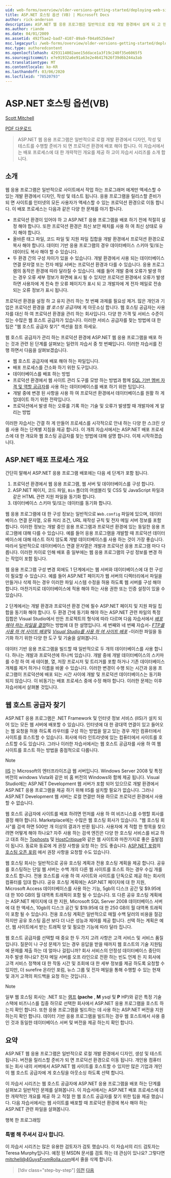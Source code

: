 ```yaml
---
uid: web-forms/overview/older-versions-getting-started/deploying-web-site-projects/asp-net-hosting-options-vb
title: ASP.NET 호스팅 옵션 (VB) | Microsoft Docs
author: rick-anderson
description: ASP.NET 웹 응용 프로그램은 일반적으로 로컬 개발 환경에서 설계 되 고 만들어지고 테스트 되며 프로덕션 환경에 배포 해야 합니다.
ms.author: riande
ms.date: 04/01/2009
ms.assetid: 492f5ae2-bad7-4107-89a9-f04a9525dee7
msc.legacyurl: /web-forms/overview/older-versions-getting-started/deploying-web-site-projects/asp-net-hosting-options-vb
msc.type: authoredcontent
ms.openlocfilehash: 4293114002aee15ddace1a3f19c240f35e6065f5
ms.sourcegitcommit: e7e91932a6e91a63e2e46417626f39d6b244a3ab
ms.translationtype: MT
ms.contentlocale: ko-KR
ms.lasthandoff: 03/06/2020
ms.locfileid: "78520793"
---
```

# <a name="aspnet-hosting-options-vb"></a>ASP.NET 호스팅 옵션(VB)

[Scott Mitchell](https://twitter.com/ScottOnWriting)

[PDF 다운로드](https://download.microsoft.com/download/E/8/9/E8920AE6-D441-41A7-8A77-9EF8FF970D8B/aspnet_tutorial01_Basics_vb.pdf)

> ASP.NET 웹 응용 프로그램은 일반적으로 로컬 개발 환경에서 디자인, 작성 및 테스트를 수행할 준비가 되 면 프로덕션 환경에 배포 해야 합니다. 이 자습서에서는 배포 프로세스에 대 한 개략적인 개요를 제공 하 고이 자습서 시리즈를 소개 합니다.

## <a name="introduction"></a>소개

웹 응용 프로그램은 일반적으로 사이트에서 작업 하는 프로그래머 에게만 액세스할 수 있는 개발 환경에서 디자인, 작성 및 테스트 됩니다. 응용 프로그램을 릴리스할 준비가 되 면 사이트를 인터넷의 모든 사용자가 액세스할 수 있는 프로덕션 환경으로 이동 합니다. 이 배포 프로세스는 다음과 같은 다양 한 문제를 야기 합니다.

- 프로덕션 환경이 있어야 하 고 ASP.NET 응용 프로그램을 배포 하기 전에 적절히 설정 해야 합니다. 또한 프로덕션 환경은 최신 보안 패치를 사용 하 여 최신 상태로 유지 해야 합니다.
- 올바른 태그 파일, 코드 파일 및 지원 파일 집합을 개발 환경에서 프로덕션 환경으로 복사 해야 합니다. 데이터 기반 응용 프로그램의 경우 데이터베이스 스키마 및/또는 데이터도 복사 해야 할 수 있습니다.
- 두 환경 간의 구성 차이가 있을 수 있습니다. 개발 환경에서 사용 되는 데이터베이스 연결 문자열 또는 전자 메일 서버는 프로덕션 환경과 다를 수 있습니다. 응용 프로그램의 동작은 환경에 따라 달라질 수 있습니다. 예를 들어 개발 중에 오류가 발생 하는 경우 오류 세부 정보가 화면에 표시 될 수 있지만 프로덕션 환경에서 오류가 발생 하면 사용자에 게 친숙 한 오류 페이지가 표시 되 고 개발자에 게 전자 메일로 전송 되는 오류 정보가 표시 됩니다.

프로덕션 환경을 설정 하 고 유지 관리 하는 첫 번째 과제를 필요성 제거. 많은 개인과 기업은 프로덕션 환경을 *웹 호스팅 공급자*에 게 아웃소싱 합니다. 웹 호스팅 공급자는 사용자를 대신 하 여 프로덕션 환경을 관리 하는 회사입니다. 다양 한 가격 및 서비스 수준이 있는 수많은 웹 호스트 공급자가 있습니다. 이러한 서비스 공급자를 찾는 방법에 대 한 팁은 "웹 호스트 공급자 찾기" 섹션을 참조 하세요.

웹 호스트 공급자가 관리 하는 프로덕션 환경에 ASP.NET 웹 응용 프로그램을 배포 하는 것과 관련 된 단계를 살펴보는 일련의 자습서 중 첫 번째입니다. 이러한 자습서를 진행 하면서 다음을 살펴보겠습니다.

- 웹 호스트 공급자에 배포 해야 하는 파일입니다.
- 배포 프로세스를 간소화 하기 위한 도구입니다.
- 데이터베이스를 배포 하는 방법
- 프로덕션 환경에서 웹 사이트 관리 도구를 모방 하는 방법과 함께 [SQL 기반 멤버 자격 및 역할 공급자](../../older-versions-security/membership/creating-the-membership-schema-in-sql-server-cs.md)를 사용 하는 데이터베이스를 배포 하기 위한 팁입니다.
- 개발 중에 변경 된 사항을 사용 하 여 프로덕션 환경에서 데이터베이스를 원활 하 게 업데이트 하기 위한 전략입니다.
- 프로덕션에서 발생 하는 오류를 기록 하는 기술 및 오류가 발생할 때 개발자에 게 알리는 방법

이러한 자습서는 간결 하 게 만들어 프로세스를 시각적으로 안내 하는 다양 한 스크린 샷를 사용 하는 단계별 지침을 제공 합니다. 이 개최 자습서에서는 ASP.NET 배포 프로세스에 대 한 개요와 웹 호스팅 공급자를 찾는 방법에 대해 설명 합니다. 이제 시작하겠습니다.

## <a name="an-overview-of-the-aspnet-deployment-process"></a>ASP.NET 배포 프로세스 개요

간단히 말해서 ASP.NET 응용 프로그램 배포에는 다음 세 단계가 포함 됩니다.

1. 프로덕션 환경에서 웹 응용 프로그램, 웹 서버 및 데이터베이스를 구성 합니다.
2. ASP.NET 페이지, 코드 파일, `Bin` 폴더의 어셈블리 및 CSS 및 JavaScript 파일과 같은 HTML 관련 지원 파일을 동기화 합니다.
3. 데이터베이스 스키마 및/또는 데이터를 동기화 합니다.

웹 응용 프로그램에 대 한 구성 정보는 일반적으로 `Web.config` 파일에 있으며, 데이터베이스 연결 문자열, 오류 처리 조건, URL 재작성 규칙 및 전자 메일 서버 정보를 포함 합니다. 이러한 정보는 개발 중인 응용 프로그램과 프로덕션 환경에 있는 동일한 응용 프로그램에 대해 다를 수 있습니다. 예를 들어 응용 프로그램을 개발할 때 프로덕션 데이터베이스에 대해 테스트 하지 않도록 개발 데이터베이스를 사용 하는 것이 가장 좋습니다. 따라서 일반적으로 데이터베이스 연결 문자열은 개발과 프로덕션 응용 프로그램 마다 다릅니다. 이러한 차이로 인해 배포 중 일부에는 웹 응용 프로그램의 구성 정보를 변경 하는 작업이 포함 됩니다.

웹 응용 프로그램 구성 변경 외에도 1 단계에서는 웹 서버와 데이터베이스에 대 한 구성이 필요할 수 있습니다. 예를 들어 ASP.NET 페이지가 웹 서버의 디렉터리에서 파일을 만들거나 삭제 하는 경우 이러한 파일 시스템 수정을 허용 하도록 웹 서버를 구성 해야 합니다. 마찬가지로 데이터베이스에 적용 해야 하는 사용 권한 또는 인증 설정이 있을 수 있습니다.

2 단계에서는 개발 환경과 프로덕션 환경 간에 필수 ASP.NET 페이지 및 지원 파일 집합을 동기화 해야 합니다. 두 환경 간에 동기화 해야 하는 ASP.NET 관련 파일의 특정 집합은 Visual Studio에서 만든 프로젝트의 형식에 따라 다르며 다음 자습서에서 <em>[배포 해야 하는 파일을 결정](determining-what-files-need-to-be-deployed-vb.md)</em>하는 방법에 대 한 설명입니다. 세 번째와 네 번째 자습서- <em>[FTP를 사용 하 여 사이트 배포](deploying-your-site-using-an-ftp-client-vb.md)</em>및 <em>[Visual Studio를 사용 하 여 사이트 배포](deploying-your-site-using-visual-studio-vb.md)</em> -이러한 파일을 동기화 하기 위한 다양 한 도구 및 기술을 살펴봅니다.

데이터 기반 응용 프로그램을 빌드할 때 일반적으로 두 개의 데이터베이스를 사용 합니다. 하나는 개발과 프로덕션에 하나씩 있습니다. 개발 중에 개발 데이터베이스의 스키마를 수정 하 여 새 테이블, 열, 저장 프로시저 및 트리거를 포함 하거나 기존 데이터베이스 개체를 제거 하거나 이름을 바꿀 수 있습니다. 이러한 변경이 수행 되는 시간과 응용 프로그램이 프로덕션에 배포 되는 시간 사이에 개발 및 프로덕션 데이터베이스는 동기화 되지 않습니다. 이 비동기는 배포 프로세스 중에 수정 해야 합니다. 이러한 문제는 이후 자습서에서 살펴볼 것입니다.

## <a name="finding-a-web-host-provider"></a>웹 호스트 공급자 찾기

ASP.NET 응용 프로그램은 .NET Framework 및 인터넷 정보 서비스 (IIS)가 설치 되어 있는 모든 웹 서버에 배포할 수 있습니다. 인터넷에 대 한 광대역 연결이 있고 들어오는 웹 요청을 허용 하도록 라우터를 구성 하는 방법을 알고 있는 경우 개인 컴퓨터에서 사이트를 호스트할 수 있습니다. 회사에 따라 인트라넷에 있는 컴퓨터에서 사이트를 호스트할 수도 있습니다. 그러나 이러한 자습서에서는 웹 호스트 공급자를 사용 하 여 웹 사이트를 호스트 하는 방법을 중점적으로 다룹니다.

> [!NOTE]
> [IIS](https://www.iis.net/) 는 Microsoft의 엔터프라이즈급 웹 서버입니다. Windows Server 2008 및 특정 버전의 windows Vista와 같은 비 홈 버전의 Windows와 함께 제공 됩니다. Visual Studio에는 ASP.NET Development 웹 서버가 포함 되어 있으므로 개발 환경에서 ASP.NET 응용 프로그램을 제공 하기 위해 IIS를 설치할 필요가 없습니다. 그러나 ASP.NET Development 웹 서버는 로컬 연결만 허용 하므로 프로덕션 환경에서 사용할 수 없습니다.

웹 호스트 공급자에 사이트를 배포 하려면 먼저를 사용 하 여 비즈니스를 수행할 회사를 결정 해야 합니다. Marketplace에는 수많은 웹 호스팅 회사가 있습니다. "웹 호스팅 회사"를 검색 하면 500만 개 이상의 결과가 반환 됩니다. 사용자에 게 적합 한 항목을 찾으려면 어떻게 해야 하나요? 자주 사용 하는 검색 엔진은 다양 한 호스팅 서비스를 비교 하 고 대조 하는 [Tophosts](http://www.tophosts.com/) 및 [HostCritique](http://www.hostcritique.net/)와 같은 웹 사이트와 마찬가지로 좋은 출발점이 됩니다. 동료와 동료에 게 권장 사항을 요청 하는 것도 좋습니다. [ASP.NET 포럼](https://forums.asp.net/)의 [호스팅 오픈 포럼](https://forums.asp.net/158.aspx) 에서 권장 사항을 요청할 수도 있습니다.

웹 호스팅 회사는 일반적으로 공유 호스팅 계획과 전용 호스팅 계획을 제공 합니다. 공유를 호스팅하는 단일 웹 서버는 수백 개의 다른 웹 사이트를 호스트 하는 경우 수십 개를 호스트 합니다. 전용 호스트를 사용 하 여 사이트와 사이트를 단독으로 제공 하는 회사의 컴퓨터를 임대 합니다. 공유 호스팅 계획에는 ASP.NET 페이지에 대 한 지원, Microsoft Access 데이터베이스를 사용 하는 기능, 5gb의 디스크 공간 및 $9.95에 대 한 100 GB의 월 대역폭 트래픽이 포함 될 수 있습니다. 또 다른 공유 호스팅 계획에는 ASP.NET 페이지에 대 한 지원, Microsoft SQL Server 2008 데이터베이스 서버에 대 한 액세스, 10gb의 디스크 공간 및 $19.95에 대 한 250 GB의 월 대역폭 트래픽이 포함 될 수 있습니다. 전용 호스팅 계획은 일반적으로 매월 수백 달러의 비용을 절감 하지만 공유 호스팅 옵션 보다 더 나은 성능과 제어를 제공 합니다. 선택 하는 계획은 예산, 웹 사이트에서 받는 트래픽 양 및 필요한 기능에 따라 달라 집니다.

웹 호스트 공급자를 선택할 때 중요 한 두 가지 고려 사항은 고객 서비스 및 서비스 품질입니다. 질문이 나 구성 문제가 있는 경우 응답을 받을 때까지 웹 호스트의 기술 지원팀에 문제를 제출 하는 데 얼마나 걸립니까? 회사 서비스의 안정성 데이터베이스 중단이 자주 발생 하나요? 전자 메일 서버를 오프 라인으로 전환 하는 빈도 언제 든 지 회사에 고객 서비스 정책에 대 한 작동 시간 및 조회에 대 한 세부 정보를 제공 하도록 요청할 수 있지만, 더 surefire 온라인 포럼, 뉴스 그룹 및 전자 메일을 통해 수행할 수 있는 현재 및 과거 고객의 피드백을 요청 하는 것입니다. .

> [!NOTE]
> 일부 웹 호스팅 회사는 .NET 또는 [램프](http://en.wikipedia.org/wiki/LAMP_stack) **(pache** , **M** ysql 및 **P** HP)와 같은 특정 기술 스택에 비즈니스를 집중 하므로 선택한 회사에서 ASP.NET 응용 프로그램을 호스트 하는지 확인 합니다. 또한 응용 프로그램을 빌드하는 데 사용 하는 ASP.NET 버전을 지원 하는지 확인 합니다. 데이터 기반 응용 프로그램을 빌드하는 경우 웹 호스트에서 사용 중인 것과 동일한 데이터베이스 서버 및 버전을 제공 하는지 확인 합니다.

## <a name="summary"></a>요약

ASP.NET 웹 응용 프로그램은 일반적으로 로컬 개발 환경에서 디자인, 생성 및 테스트 됩니다. 버전을 릴리스할 준비가 되 면 프로덕션 환경으로 이동 됩니다. 개인용 컴퓨터 또는 회사 내의 서버에서 ASP.NET 웹 사이트를 호스트할 수 있지만 많은 기업과 개인이 웹 호스트 공급자에 게 호스팅을 아웃소싱 하도록 선택 합니다.

이 자습서 시리즈는 웹 호스트 공급자에 ASP.NET 응용 프로그램을 배포 하는 단계를 살펴보고 일반적인 문제를 살펴봅니다. 이 자습서에서는 ASP.NET 배포 프로세스에 대 한 개략적인 개요를 제공 하 고 적절 한 웹 호스트 공급자를 찾기 위한 팁을 제공 했습니다. 다음 자습서에서는 웹 사이트를 배포할 때 프로덕션 환경에 복사 해야 하는 ASP.NET 관련 파일을 살펴봅니다.

행복 한 프로그래밍

### <a name="special-thanks-to"></a>특별 해 주셔서 감사 합니다.

이 자습서 시리즈는 많은 유용한 검토자가 검토 했습니다. 이 자습서의 리드 검토자는 Teresa Murphy입니다. 예정 된 MSDN 문서를 검토 하는 데 관심이 있나요? 그렇다면 [mitchell@4GuysFromRolla.com](mailto:mitchell@4GuysFromRolla.com)에서 줄을 삭제 합니다.

> [!div class="step-by-step"]
> [이전](users-and-roles-on-the-production-website-cs.md)
> [다음](determining-what-files-need-to-be-deployed-vb.md)
